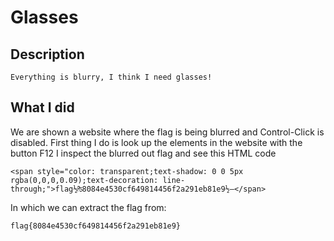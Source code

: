 # Glasses

## Description

```
Everything is blurry, I think I need glasses!
```

## What I did

We are shown a website where the flag is being blurred and Control-Click is disabled.
First thing I do is look up the elements in the website with the button F12
I inspect the blurred out flag and see this HTML code

```
<span style="color: transparent;text-shadow: 0 0 5px rgba(0,0,0,0.09);text-decoration: line-through;">flag½₧8084e4530cf649814456f2a291eb81e9½―</span>
```

In which we can extract the flag from:

```
flag{8084e4530cf649814456f2a291eb81e9}
```
